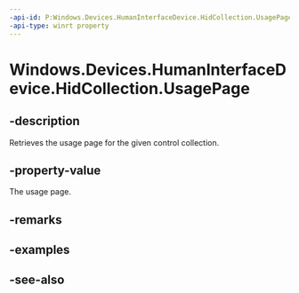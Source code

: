 ----api-id: P:Windows.Devices.HumanInterfaceDevice.HidCollection.UsagePage
-api-type: winrt property
---<!-- Property syntaxpublic uint UsagePage { get; }--># Windows.Devices.HumanInterfaceDevice.HidCollection.UsagePage## -descriptionRetrieves the usage page for the given control collection.## -property-valueThe usage page.## -remarks## -examples## -see-also